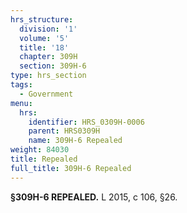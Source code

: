 ```yaml
---
hrs_structure:
  division: '1'
  volume: '5'
  title: '18'
  chapter: 309H
  section: 309H-6
type: hrs_section
tags:
  - Government
menu:
  hrs:
    identifier: HRS_0309H-0006
    parent: HRS0309H
    name: 309H-6 Repealed
weight: 84030
title: Repealed
full_title: 309H-6 Repealed
---
```

**§309H-6 REPEALED.** L 2015, c 106, §26.